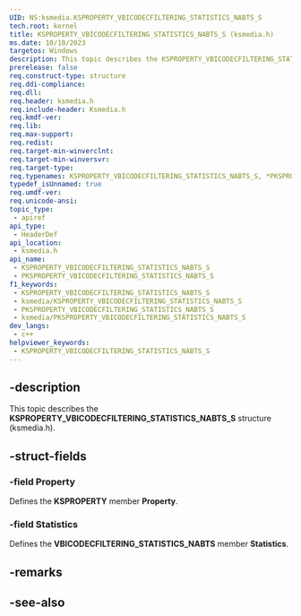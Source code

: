 ```yaml
---
UID: NS:ksmedia.KSPROPERTY_VBICODECFILTERING_STATISTICS_NABTS_S
tech.root: kernel
title: KSPROPERTY_VBICODECFILTERING_STATISTICS_NABTS_S (ksmedia.h)
ms.date: 10/10/2023
targetos: Windows
description: This topic describes the KSPROPERTY_VBICODECFILTERING_STATISTICS_NABTS_S structure (ksmedia.h).
prerelease: false
req.construct-type: structure
req.ddi-compliance: 
req.dll: 
req.header: ksmedia.h
req.include-header: Ksmedia.h
req.kmdf-ver: 
req.lib: 
req.max-support: 
req.redist: 
req.target-min-winverclnt: 
req.target-min-winversvr: 
req.target-type: 
req.typenames: KSPROPERTY_VBICODECFILTERING_STATISTICS_NABTS_S, *PKSPROPERTY_VBICODECFILTERING_STATISTICS_NABTS_S
typedef_isUnnamed: true
req.umdf-ver: 
req.unicode-ansi: 
topic_type:
 - apiref
api_type:
 - HeaderDef
api_location:
 - ksmedia.h
api_name:
 - KSPROPERTY_VBICODECFILTERING_STATISTICS_NABTS_S
 - PKSPROPERTY_VBICODECFILTERING_STATISTICS_NABTS_S
f1_keywords:
 - KSPROPERTY_VBICODECFILTERING_STATISTICS_NABTS_S
 - ksmedia/KSPROPERTY_VBICODECFILTERING_STATISTICS_NABTS_S
 - PKSPROPERTY_VBICODECFILTERING_STATISTICS_NABTS_S
 - ksmedia/PKSPROPERTY_VBICODECFILTERING_STATISTICS_NABTS_S
dev_langs:
 - c++
helpviewer_keywords:
 - KSPROPERTY_VBICODECFILTERING_STATISTICS_NABTS_S
---
```


## -description

This topic describes the **KSPROPERTY_VBICODECFILTERING_STATISTICS_NABTS_S** structure (ksmedia.h).

## -struct-fields

### -field Property

Defines the **KSPROPERTY** member **Property**.

### -field Statistics

Defines the **VBICODECFILTERING_STATISTICS_NABTS** member **Statistics**.

## -remarks

## -see-also
